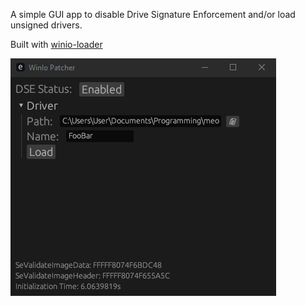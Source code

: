 A simple GUI app to disable Drive Signature Enforcement and/or load unsigned drivers.

Built with [winio-loader](https://github.com/Alice42069/winio-loader)

![App preview](https://raw.githubusercontent.com/Alice42069/winio-patcher/refs/heads/main/preview.png)